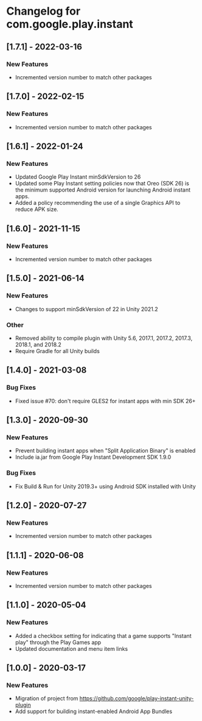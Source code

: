 # Changelog for com.google.play.instant

## [1.7.1] - 2022-03-16
### New Features
- Incremented version number to match other packages

## [1.7.0] - 2022-02-15
### New Features
- Incremented version number to match other packages

## [1.6.1] - 2022-01-24
### New Features
 - Updated Google Play Instant minSdkVersion to 26
 - Updated some Play Instant setting policies now that Oreo (SDK 26) is the minimum supported Android version for launching Android instant apps.
 - Added a policy recommending the use of a single Graphics API to reduce APK size.

## [1.6.0] - 2021-11-15
### New Features
 - Incremented version number to match other packages

## [1.5.0] - 2021-06-14
### New Features
 - Changes to support minSdkVersion of 22 in Unity 2021.2
### Other
 - Removed ability to compile plugin with Unity 5.6, 2017.1, 2017.2, 2017.3, 2018.1, and 2018.2
 - Require Gradle for all Unity builds

## [1.4.0] - 2021-03-08
### Bug Fixes
 - Fixed issue #70: don't require GLES2 for instant apps with min SDK 26+

## [1.3.0] - 2020-09-30
### New Features
 - Prevent building instant apps when "Split Application Binary" is enabled
 - Include ia.jar from Google Play Instant Development SDK 1.9.0
### Bug Fixes
 - Fix Build & Run for Unity 2019.3+ using Android SDK installed with Unity

## [1.2.0] - 2020-07-27
### New Features
 - Incremented version number to match other packages

## [1.1.1] - 2020-06-08
### New Features
 - Incremented version number to match other packages

## [1.1.0] - 2020-05-04
### New Features
 - Added a checkbox setting for indicating that a game supports "Instant play" through the Play Games app
 - Updated documentation and menu item links

## [1.0.0] - 2020-03-17
### New Features
 - Migration of project from https://github.com/google/play-instant-unity-plugin
 - Add support for building instant-enabled Android App Bundles

